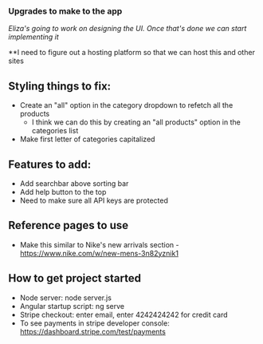 ### Upgrades to make to the app

*Eliza's going to work on designing the UI. Once that's done we can start implementing it*

**I need to figure out a hosting platform so that we can host this and other sites

## Styling things to fix:

- Create an "all" option in the category dropdown to refetch all the products
  - I think we can do this by creating an "all products" option in the categories list
- Make first letter of categories capitalized


## Features to add:

- Add searchbar above sorting bar
- Add help button to the top
- Need to make sure all API keys are protected


## Reference pages to use

- Make this similar to Nike's new arrivals section - https://www.nike.com/w/new-mens-3n82yznik1



## How to get project started

- Node server: node server.js
- Angular startup script: ng serve
- Stripe checkout: enter email, enter 4242424242 for credit card
- To see payments in stripe developer console: https://dashboard.stripe.com/test/payments
